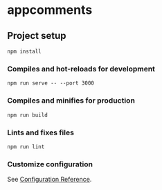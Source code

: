 # appcomments

## Project setup
```
npm install
```

### Compiles and hot-reloads for development
```
npm run serve -- --port 3000
```

### Compiles and minifies for production
```
npm run build
```

### Lints and fixes files
```
npm run lint
```

### Customize configuration
See [Configuration Reference](https://cli.vuejs.org/config/).
